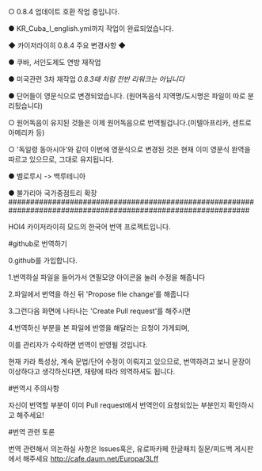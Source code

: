 ○ 0.8.4 업데이트 호환 작업 중입니다.

● KR_Cuba_l_english.yml까지 작업이 완료되었습니다.


◆ 카이저라이히 0.8.4 주요 변경사항 ◆

● 쿠바, 서인도제도 연방 재작업

● 미국관련 3차 재작업 *0.8.3때 처럼 전반 리워크는 아닙니다*

● 단어들이 영문식으로 변경되었습니다. (원어독음식 지역명/도시명은 파일이 따로 분리됬습니다)

 ○ 원어독음이 유지된 것들은 이제 원어독음으로 번역될겁니다.(미텔아프리카, 센트로아메리카 등)
 
 ○ '독일령 동아시아'와 같이 이번에 영문식으로 변경된 것은 현재 이미 영문식 완역을 따르고 있으므로, 그대로 유지됩니다.
 
● 벨로루시 -> 백루테니아

● 불가리아 국가중점트리 확장
###############################################################################################################


HOI4 카이저라이히 모드의 한국어 번역 프로젝트입니다.


#github로 번역하기

0.github를 가입합니다.

1.번역하실 파일을 들어가서 연필모양 아이콘을 눌러 수정을 해줍니다

2.파일에서 번역을 하신 뒤 'Propose file change'를 해줍니다

3.그런다음 화면에 나타나는 'Create Pull request'를 해주시면

4.번역하신 부분을 본 파일에 반영을 해달라는 요청이 가게되며, 

이를 관리자가 수락하면 번역이 반영될 것입니다.

현재 카라 특성상, 계속 문법/단어 수정이 이뤄지고 있으므로, 번역하려고 보니 문장이 이상하다고 생각하신다면, 재량에 따라 의역하셔도 됩니다.



#번역시 주의사항

자신이 번역할 부분이 이미 Pull request에서 번역안이 요청되있는 부분인지 확인하시고 해주세요!



#번역 관련 토론

번역 관련해서 의논하실 사항은 Issues혹은, 유로파카페 한글패치 질문/피드백 게시판에서 해주세요
http://cafe.daum.net/Europa/3Lff
